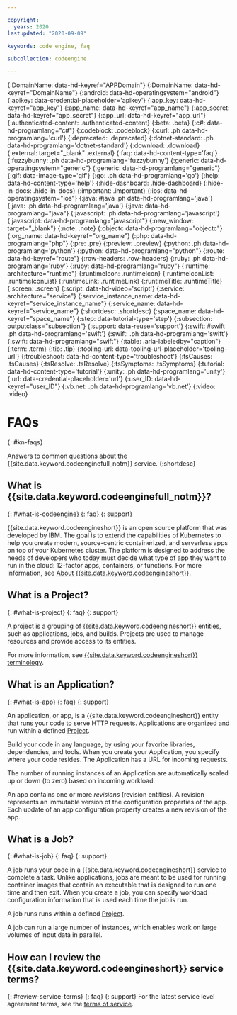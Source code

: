 ```yaml
---

copyright:
  years: 2020
lastupdated: "2020-09-09"

keywords: code engine, faq

subcollection: codeengine

---
```


{:DomainName: data-hd-keyref="APPDomain"}
{:DomainName: data-hd-keyref="DomainName"}
{:android: data-hd-operatingsystem="android"}
{:apikey: data-credential-placeholder='apikey'}
{:app_key: data-hd-keyref="app_key"}
{:app_name: data-hd-keyref="app_name"}
{:app_secret: data-hd-keyref="app_secret"}
{:app_url: data-hd-keyref="app_url"}
{:authenticated-content: .authenticated-content}
{:beta: .beta}
{:c#: data-hd-programlang="c#"}
{:codeblock: .codeblock}
{:curl: .ph data-hd-programlang='curl'}
{:deprecated: .deprecated}
{:dotnet-standard: .ph data-hd-programlang='dotnet-standard'}
{:download: .download}
{:external: target="_blank" .external}
{:faq: data-hd-content-type='faq'}
{:fuzzybunny: .ph data-hd-programlang='fuzzybunny'}
{:generic: data-hd-operatingsystem="generic"}
{:generic: data-hd-programlang="generic"}
{:gif: data-image-type='gif'}
{:go: .ph data-hd-programlang='go'}
{:help: data-hd-content-type='help'}
{:hide-dashboard: .hide-dashboard}
{:hide-in-docs: .hide-in-docs}
{:important: .important}
{:ios: data-hd-operatingsystem="ios"}
{:java: #java .ph data-hd-programlang='java'}
{:java: .ph data-hd-programlang='java'}
{:java: data-hd-programlang="java"}
{:javascript: .ph data-hd-programlang='javascript'}
{:javascript: data-hd-programlang="javascript"}
{:new_window: target="_blank"}
{:note: .note}
{:objectc data-hd-programlang="objectc"}
{:org_name: data-hd-keyref="org_name"}
{:php: data-hd-programlang="php"}
{:pre: .pre}
{:preview: .preview}
{:python: .ph data-hd-programlang='python'}
{:python: data-hd-programlang="python"}
{:route: data-hd-keyref="route"}
{:row-headers: .row-headers}
{:ruby: .ph data-hd-programlang='ruby'}
{:ruby: data-hd-programlang="ruby"}
{:runtime: architecture="runtime"}
{:runtimeIcon: .runtimeIcon}
{:runtimeIconList: .runtimeIconList}
{:runtimeLink: .runtimeLink}
{:runtimeTitle: .runtimeTitle}
{:screen: .screen}
{:script: data-hd-video='script'}
{:service: architecture="service"}
{:service_instance_name: data-hd-keyref="service_instance_name"}
{:service_name: data-hd-keyref="service_name"}
{:shortdesc: .shortdesc}
{:space_name: data-hd-keyref="space_name"}
{:step: data-tutorial-type='step'}
{:subsection: outputclass="subsection"}
{:support: data-reuse='support'}
{:swift: #swift .ph data-hd-programlang='swift'}
{:swift: .ph data-hd-programlang='swift'}
{:swift: data-hd-programlang="swift"}
{:table: .aria-labeledby="caption"}
{:term: .term}
{:tip: .tip}
{:tooling-url: data-tooling-url-placeholder='tooling-url'}
{:troubleshoot: data-hd-content-type='troubleshoot'}
{:tsCauses: .tsCauses}
{:tsResolve: .tsResolve}
{:tsSymptoms: .tsSymptoms}
{:tutorial: data-hd-content-type='tutorial'}
{:unity: .ph data-hd-programlang='unity'}
{:url: data-credential-placeholder='url'}
{:user_ID: data-hd-keyref="user_ID"}
{:vb.net: .ph data-hd-programlang='vb.net'}
{:video: .video}


# FAQs 
{: #kn-faqs}

Answers to common questions about the {{site.data.keyword.codeenginefull_notm}} service. 
{:shortdesc}


## What is {{site.data.keyword.codeenginefull_notm}}? 
{: #what-is-codeengine}
{: faq}
{: support}

{{site.data.keyword.codeengineshort}} is an open source platform that was developed by IBM. The goal is to extend the capabilities of Kubernetes to help you create modern, source-centric containerized, and serverless apps on top of your Kubernetes cluster. The platform is designed to address the needs of developers who today must decide what type of app they want to run in the cloud: 12-factor apps, containers, or functions. For more information, see [About {{site.data.keyword.codeengineshort}}](/docs/codeengine?topic=codeengine-kn-about).

## What is a Project? 
{: #what-is-project}
{: faq}
{: support}

A project is a grouping of {{site.data.keyword.codeengineshort}} entities, such as applications, jobs, and builds.  Projects are used to manage resources and provide access to its entities. 

For more information, see [{{site.data.keyword.codeengineshort}} terminology](/docs/codeengine?topic=codeengine-kn-about#code-engine-terminology).

## What is an Application?  
{: #what-is-app}
{: faq}
{: support}

An application, or app, is a {{site.data.keyword.codeengineshort}} entity that runs your code to serve HTTP requests. Applications are organized and run within a defined [Project](#what-is-project).

Build your code in any language, by using your favorite libraries, dependencies, and tools. When you create your Application, you specify where your code resides. The Application has a URL for incoming requests.  

The number of running instances of an Application are automatically scaled up or down (to zero) based on incoming workload. 

An app contains one or more *revisions* (revision entities). A revision represents an immutable version of the configuration properties of the app. Each update of an app configuration property creates a new revision of the app.

## What is a Job?   
{: #what-is-job}
{: faq}
{: support}

A job runs your code in a {{site.data.keyword.codeengineshort}} service to complete a task. Unlike applications,  jobs are meant to be used for running container images that contain an executable that is designed to run one time and then exit. When you create a job, you can specify workload configuration information that is used each time the job is run. 

A job runs runs within a defined [Project](#what-is-project). 

A job can run a large number of instances, which enables work on large volumes of input data in parallel.

 ## How can I review the {{site.data.keyword.codeengineshort}} service terms?  
{: #review-service-terms}
{: faq}
{: support}
For the latest service level agreement terms, see the [terms of service](/docs/overview/terms-of-use?topic=overview-terms).
